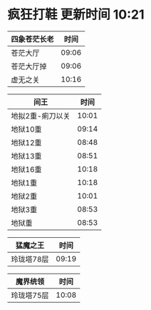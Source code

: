 # 疯狂打鞋 更新时间 10:21

| 四象苍茫长老   | 时间    |
|--------|-------|
| 苍茫大厅 | 09:06 |
| 苍茫大厅掉 | 09:06 |
| 虚无之关 | 10:16 |

| 间王   | 时间    |
|--------|-------|
| 地拟2重-痢刀以关 | 10:01 |
| 地狱10重 | 09:14 |
| 地狱12重 | 08:48 |
| 地狱13重 | 08:51 |
| 地狱16重 | 10:18 |
| 地狱1重 | 10:18 |
| 地狱2重 | 10:01 |
| 地狱3重 | 08:53 |
| 地狱重 | 08:53 |

| 猛魔之王   | 时间    |
|--------|-------|
| 玲珑塔78层 | 09:19 |

| 魔界统领   | 时间    |
|--------|-------|
| 玲珑塔75层 | 10:08 |